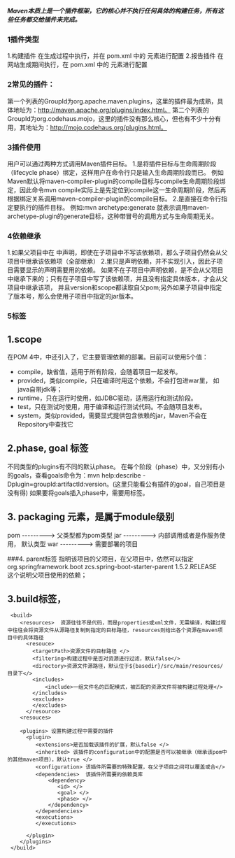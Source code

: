 ##### Maven本质上是一个插件框架，它的核心并不执行任何具体的构建任务，所有这些任务都交给插件来完成。

### 1插件类型
1.构建插件	在生成过程中执行，并在 pom.xml 中的<build/> 元素进行配置
2.报告插件	在网站生成期间执行，在 pom.xml 中的 <reporting/> 元素进行配置

### 2常见的插件：
第一个列表的GroupId为org.apache.maven.plugins，这里的插件最为成熟，具体地址为：http://maven.apache.org/plugins/index.html。
第二个列表的GroupId为org.codehaus.mojo，这里的插件没有那么核心，但也有不少十分有用，其地址为：http://mojo.codehaus.org/plugins.html。

### 3插件使用
用户可以通过两种方式调用Maven插件目标。
1.是将插件目标与生命周期阶段（lifecycle phase）绑定，这样用户在命令行只是输入生命周期阶段而已。
例如Maven默认将maven-compiler-plugin的compile目标与compile生命周期阶段绑定，因此命令mvn compile实际上是先定位到compile这一生命周期阶段，然后再根据绑定关系调用maven-compiler-plugin的compile目标。
2.是直接在命令行指定要执行的插件目标。
例如:mvn archetype:generate 就表示调用maven-archetype-plugin的generate目标，这种带冒号的调用方式与生命周期无关。

### 4依赖继承
1.如果父项目中在<dependencies> 中声明，即使在子项目中不写该依赖项，那么子项目仍然会从父项目中继承该依赖项（全部继承）
2.<dependencyManagement>里只是声明依赖，并不实现引入，因此子项目需要显示的声明需要用的依赖。
如果不在子项目中声明依赖，是不会从父项目中继承下来的；只有在子项目中写了该依赖项，并且没有指定具体版本，才会从父项目中继承该项，
并且version和scope都读取自父pom;另外如果子项目中指定了版本号，那么会使用子项目中指定的jar版本。

### 5标签
## 1.scope
在POM 4中，<dependency>中还引入了<scope>，它主要管理依赖的部署。目前<scope>可以使用5个值： 
* compile，缺省值，适用于所有阶段，会随着项目一起发布。 
* provided，类似compile，只在编译时用这个依赖，不会打包进war里， 如java自带jdk等； 
* runtime，只在运行时使用，如JDBC驱动，适用运行和测试阶段。 
* test，只在测试时使用，用于编译和运行测试代码。不会随项目发布。 
* system，类似provided，需要显式提供包含依赖的jar，Maven不会在Repository中查找它

## 2.phase, goal 标签
不同类型的plugins有不同的默认phase。
在每个阶段（phase）中，又分别有小的goals，查看goals命令为：mvn help:describe -Dplugin=groupId:artifactId:version。(这里只能看公有插件的goal，自己项目是没有得)
如果要将goals插入phase中，需要用<executions>标签。

## 3. packaging 元素，是属于module级别
<packaging>pom</packaging>   --------->   父类型都为pom类型
<packaging>jar</packaging>      --------->   内部调用或者是作服务使用， 默认类型
<packaging>war</packaging>    --------->   需要部署的项目

###4. parent标签
指明该项目的父项目，在父项目中，依然可以指定  
<parent>
		<groupId>org.springframework.boot</groupId>
		<artifactId>zcs.spring-boot-starter-parent</artifactId>
		<version>1.5.2.RELEASE</version>
		<relativePath/> <!-- lookup parent from repository -->
</parent>  
这个说明父项目使用的依赖；


## 3.build标签，
```
 <build>
    <resources>  资源往往不是代码，而是properties或xml文件，无需编译，构建过程中往往会将资源文件从源路径复制到指定的目标路径，resources则给出各个资源在maven项目中的具体路径
      <resouce>
        <targetPath>资源文件的目标路径 </>
        <filtering>构建过程中是否对资源进行过滤，默认false</>
        <directory>资源文件源路径，默认位于${basedir}/src/main/resources/目录下</>
        <includes>
            <include>一组文件名的匹配模式，被匹配的资源文件将被构建过程处理</>
        </includes>
        <excludes>
        </excludes>
      </resource>
    <resouces>
    
    <plugins> 设置构建过程中需要的插件
      <plugin>
         <extensions>是否加载该插件的扩展，默认false </>
         <inherited> 该插件的configuration中的配置是否可以被继承（继承该pom中的其他maven项目），默认true </>
         <configuration> 该插件所需要的特殊配置，在父子项目之间可以覆盖或合</>
         <dependencies>  该插件所需要的依赖类库
             <dependency>
                <id> </>
                <goal> </>
                <phase> </>
             </dependency>
         </dependencies>
         <executions>
         </executions>
      
      </plugin>
    </plugins>
 </build>
 ```